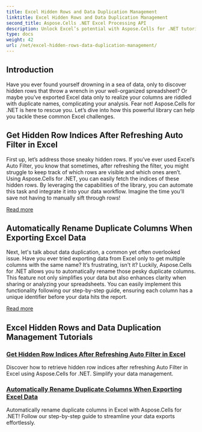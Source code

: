 ```yaml
---
title: Excel Hidden Rows and Data Duplication Management
linktitle: Excel Hidden Rows and Data Duplication Management
second_title: Aspose.Cells .NET Excel Processing API
description: Unlock Excel’s potential with Aspose.Cells for .NET tutorials, providing insights on managing hidden rows and duplicating data effortlessly.
type: docs
weight: 42
url: /net/excel-hidden-rows-data-duplication-management/
---
```

## Introduction

Have you ever found yourself drowning in a sea of data, only to discover hidden rows that throw a wrench in your well-organized spreadsheet? Or maybe you’ve exported Excel data only to realize your columns are riddled with duplicate names, complicating your analysis. Fear not! Aspose.Cells for .NET is here to rescue you. Let’s dive into how this powerful library can help you tackle these common Excel challenges.

## Get Hidden Row Indices After Refreshing Auto Filter in Excel

First up, let’s address those sneaky hidden rows. If you’ve ever used Excel’s Auto Filter, you know that sometimes, after refreshing the filter, you might struggle to keep track of which rows are visible and which ones aren’t. Using Aspose.Cells for .NET, you can easily fetch the indices of these hidden rows. By leveraging the capabilities of the library, you can automate this task and integrate it into your data workflow. Imagine the time you’ll save not having to manually sift through rows! 

[Read more](./get-all-hidden-row-indices-after-refreshing-auto-filter-in-excel/)

## Automatically Rename Duplicate Columns When Exporting Excel Data

Next, let's talk about data duplication, a common yet often overlooked issue. Have you ever tried exporting data from Excel only to get multiple columns with the same name? It’s frustrating, isn't it? Luckily, Aspose.Cells for .NET allows you to automatically rename those pesky duplicate columns. This feature not only simplifies your data but also enhances clarity when sharing or analyzing your spreadsheets. You can easily implement this functionality following our step-by-step guide, ensuring each column has a unique identifier before your data hits the report.

[Read more](./rename-duplicate-columns-automatically-while-exporting-worksheet-data-in-excel/)

## Excel Hidden Rows and Data Duplication Management Tutorials
### [Get Hidden Row Indices After Refreshing Auto Filter in Excel](./get-all-hidden-row-indices-after-refreshing-auto-filter-in-excel/)
Discover how to retrieve hidden row indices after refreshing Auto Filter in Excel using Aspose.Cells for .NET. Simplify your data management.
### [Automatically Rename Duplicate Columns When Exporting Excel Data](./rename-duplicate-columns-automatically-while-exporting-worksheet-data-in-excel/)
Automatically rename duplicate columns in Excel with Aspose.Cells for .NET! Follow our step-by-step guide to streamline your data exports effortlessly.